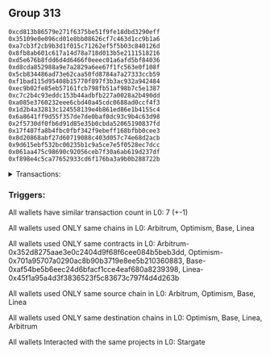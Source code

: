 ## Group 313

```0xdbc6ed9c729e1e1ea4ddf86c29c15f968b0c564d
0xcd813b86579e271f6375be51f9fe18dbd3290eff
0x35109e0e096cd01e8bb08626cf7c463d1cc9b1a6
0xa7cb3f2cb9b3d1f015c71262ef5f5b03c840126d
0x8fb8ab601c617a14d78a718d013b5e2111518216
0xd5e676b8fdd6d4d6466f0eeec01a6afd5bf84036
0xd8cda852988a9e7a2829a6ee67f1fc563e0f108f
0x5cb834486ad73e62caa50fd8784a7a27333ccb59
0xf1bad115d95408b15770f897f3b3ac932a942484
0xec9b02fe85eb57161fcb798fb51af98b7c5e1387
0xc7c2b4c93eddc153b44adbfb227a0028a2b490dd
0xa085e3760232eee6cbd40a45cdc0688ad0ccf4f3
0x1d2b4a32813c124558139e4b861ed86e1b4155c4
0x6a8641ff9d55f357de7de0baf0dc93c9b4c63d98
0x2f5730df0fb6d91d85e35b0cbda52065190837fd
0x17f407fa8b4fbc0fbf342f9ebeff168bfbb0cee3
0x8d20868abf27d60719088c403d057c74e68d2acb
0x9d615ebf532bc00235b1c9a5ce7e5f0528ec7dcc
0x061aa475c98690c92056ceb7f30a6ab619d237df
0xf898e4c5ca77652933cd6f176ba3a9b0b288722b
```
<details>
<summary>Transactions:</summary>

Hashes: 

Wallet: 0xdbc6ed9c729e1e1ea4ddf86c29c15f968b0c564d

       Hash: 0x2a7c542eb30f9b0aaeeab77bb7c64121e26e501832a6591dd5b6851cacdb3fc9
         - source chain: Arbitrum
         - destination chain: Optimism
         - project: Stargate
         - contract: 0x352d8275aae3e0c2404d9f68f6cee084b5beb3dd
         - value USD: 21.479958509
       Hash: 0xe53d86033dd8b4159fdc485064cc3fa79d39e9e64e6787b0a76a846649b79111
         - source chain: Optimism
         - destination chain: Base
         - project: Stargate
         - contract: 0x701a95707a0290ac8b90b3719e8ee5b210360883
         - value USD: 2.53653694
       Hash: 0xbcc4d5be4dd3877322dee359b858f5b874aaee24fb86781e896a35f2fdfb0663
         - source chain: Base
         - destination chain: Linea
         - project: Stargate
         - contract: 0xaf54be5b6eec24d6bfacf1cce4eaf680a8239398
         - value USD: 1.782642659
       Hash: 0x37cfe008bd53088bb8566f7dc438189d73808a611c4789535694b1a63dfc3e60
         - source chain: Linea
         - destination chain: Arbitrum
         - project: Stargate
         - contract: 0x45f1a95a4d3f3836523f5c83673c797f4d4d263b
         - value USD: 0.987494953
       Hash: 0x98abd111914163e9dbea77703e7277b14b2523b96c00301153697445e6eefc1a
         - source chain: Arbitrum
         - destination chain: Optimism
         - project: Stargate
         - contract: 0x352d8275aae3e0c2404d9f68f6cee084b5beb3dd
         - value USD: 21.774593652
       Hash: 0xcb2e2c3bfe1345a7a7868fb44a0d489f7f9df6d037c6ee4ae05cd155e8d2bc8f
         - source chain: Arbitrum
         - destination chain: Optimism
         - project: Stargate
         - contract: 0x352d8275aae3e0c2404d9f68f6cee084b5beb3dd
         - value USD: 19.084506288
       Hash: 0x1fa1d11d60bda676fff6d8310ef3d0d01c4148a41f74bee1fd9e81087cebb4b9
         - source chain: Arbitrum
         - destination chain: Optimism
         - project: Stargate
         - contract: 0x352d8275aae3e0c2404d9f68f6cee084b5beb3dd
         - value USD: 18.944629987
Wallet: 0xcd813b86579e271f6375be51f9fe18dbd3290eff

       Hash:0x9d38b166072cf82ec6a5049246f54a3e73441317d077c3aaef2124b431909cb9
         - source chain: Arbitrum
         - destination chain: Optimism
         - project: Stargate
         - contract: 0x352d8275aae3e0c2404d9f68f6cee084b5beb3dd
         - value USD: 22.073286813
       Hash:0x6104d65ca74c5e33b1f06655b3578076d224f5765406b5d5c2e98346bc2bf6e2
         - source chain: Optimism
         - destination chain: Base
         - project: Stargate
         - contract: 0x701a95707a0290ac8b90b3719e8ee5b210360883
         - value USD: 2.512316973
       Hash:0x1f79e60d746fd0a8c7e501522e596d5b6095d0a9b5fb800148788b89e2e20b70
         - source chain: Base
         - destination chain: Linea
         - project: Stargate
         - contract: 0xaf54be5b6eec24d6bfacf1cce4eaf680a8239398
         - value USD: 1.758452712
       Hash:0xa251c3e5436fa41ba38db38620cc36c0ac679c84024460d4e96b83c160b6f253
         - source chain: Linea
         - destination chain: Arbitrum
         - project: Stargate
         - contract: 0x45f1a95a4d3f3836523f5c83673c797f4d4d263b
         - value USD: 0.9632602418
       Hash:0x406b32fde3b997fde898b2e41f754d7cd312718ea0d9aa91f5a64f12ec849e42
         - source chain: Arbitrum
         - destination chain: Optimism
         - project: Stargate
         - contract: 0x352d8275aae3e0c2404d9f68f6cee084b5beb3dd
         - value USD: 19.460101146
       Hash:0x62a0af2d3b7cee517d65e3a76f50e80d7d6a7581f074a9606296b2e841c2ea95
         - source chain: Arbitrum
         - destination chain: Optimism
         - project: Stargate
         - contract: 0x352d8275aae3e0c2404d9f68f6cee084b5beb3dd
         - value USD: 16.75818269
       Hash:0xea68d38538f30392efe0c9dd59a99defc004f18f8f0f29fc0a54aa66ca888f9d
         - source chain: Arbitrum
         - destination chain: Optimism
         - project: Stargate
         - contract: 0x352d8275aae3e0c2404d9f68f6cee084b5beb3dd
         - value USD: 16.619097599
Wallet: 0x35109e0e096cd01e8bb08626cf7c463d1cc9b1a6

       Hash:0x155c08be5b2a3786ba05b879574b29a7d74aa20ed3fe8bb346cede010cb6373c
         - source chain: Arbitrum
         - destination chain: Optimism
         - project: Stargate
         - contract: 0x352d8275aae3e0c2404d9f68f6cee084b5beb3dd
         - value USD: 24.361762969
       Hash:0x33bb3804cdf16a0b2e1d50d82417478c21d451251eadf9a75724c087aa8bdcdf
         - source chain: Optimism
         - destination chain: Base
         - project: Stargate
         - contract: 0x701a95707a0290ac8b90b3719e8ee5b210360883
         - value USD: 2.859184621
       Hash:0xbcb12af06d6752027ceadebfee966ad2f633336747219f3691c585528e391800
         - source chain: Base
         - destination chain: Linea
         - project: Stargate
         - contract: 0xaf54be5b6eec24d6bfacf1cce4eaf680a8239398
         - value USD: 2.105104654
       Hash:0x31977249a69b0e21bddab68a88f36814c669f4fddec96fc724d43e236f6b6749
         - source chain: Linea
         - destination chain: Arbitrum
         - project: Stargate
         - contract: 0x45f1a95a4d3f3836523f5c83673c797f4d4d263b
         - value USD: 1.309572943
       Hash:0xddb0f67cbd6b4a299c07c9cf9685df0d424bb99ea537a8b2a8c02d5043af6a00
         - source chain: Arbitrum
         - destination chain: Optimism
         - project: Stargate
         - contract: 0x352d8275aae3e0c2404d9f68f6cee084b5beb3dd
         - value USD: 22.754205636
       Hash:0x45fb4c1fb9955348fb87c20fde80c884354bfce3eff0733274cbb7b402a9f5e9
         - source chain: Arbitrum
         - destination chain: Optimism
         - project: Stargate
         - contract: 0x352d8275aae3e0c2404d9f68f6cee084b5beb3dd
         - value USD: 20.047108562
       Hash:0xd79fdde0c2ad514f20af5f87738418f7d536be6ffbeb14d3d9e53b78d9068446
         - source chain: Arbitrum
         - destination chain: Optimism
         - project: Stargate
         - contract: 0x352d8275aae3e0c2404d9f68f6cee084b5beb3dd
         - value USD: 19.920097035
Wallet: 0xa7cb3f2cb9b3d1f015c71262ef5f5b03c840126d

       Hash:0x178e04919c33445d0cf0db201fa60d2f9f7afa1075df5865b13671e6693851f3
         - source chain: Arbitrum
         - destination chain: Optimism
         - project: Stargate
         - contract: 0x352d8275aae3e0c2404d9f68f6cee084b5beb3dd
         - value USD: 18.902306949
       Hash:0xbf481bfa509ce34c8807ecd1d6a3f438db86528a3de8feb8e73284c1aa188c78
         - source chain: Optimism
         - destination chain: Base
         - project: Stargate
         - contract: 0x701a95707a0290ac8b90b3719e8ee5b210360883
         - value USD: 2.09960815
       Hash:0x0d72407dfe609f2a83799201a0b5a1fc4c1679f4c42fce5e64926f2600fa2a07
         - source chain: Base
         - destination chain: Linea
         - project: Stargate
         - contract: 0xaf54be5b6eec24d6bfacf1cce4eaf680a8239398
         - value USD: 1.345982313
       Hash:0x8ac858023332a1fd65fd31da30a1c36fd1776b3b0e692b43fefb2d89ce0f5200
         - source chain: Linea
         - destination chain: Arbitrum
         - project: Stargate
         - contract: 0x45f1a95a4d3f3836523f5c83673c797f4d4d263b
         - value USD: 0.550975358
       Hash:0xa4f706313c28708c7e6b691b079ec31aff0f8f99c20da26cb0839db386f43f44
         - source chain: Arbitrum
         - destination chain: Optimism
         - project: Stargate
         - contract: 0x352d8275aae3e0c2404d9f68f6cee084b5beb3dd
         - value USD: 17.824673391
       Hash:0xe62767d17d37c25404edaed3247ae444855c0902c0e620e8590b92165dfffae5
         - source chain: Arbitrum
         - destination chain: Optimism
         - project: Stargate
         - contract: 0x352d8275aae3e0c2404d9f68f6cee084b5beb3dd
         - value USD: 15.137065837
       Hash:0x76a8011ee5306c5f7167c876585c509655cf0a368aa4bd1ca60fb7e3b843ecda
         - source chain: Arbitrum
         - destination chain: Optimism
         - project: Stargate
         - contract: 0x352d8275aae3e0c2404d9f68f6cee084b5beb3dd
         - value USD: 15.011715484
Wallet: 0x8fb8ab601c617a14d78a718d013b5e2111518216

       Hash:0xbe0c751c01072cca353008f4fb834edecd4f968ba4535b78622f97c99bde03a4
         - source chain: Arbitrum
         - destination chain: Optimism
         - project: Stargate
         - contract: 0x352d8275aae3e0c2404d9f68f6cee084b5beb3dd
         - value USD: 24.557815891
       Hash:0xf9f709fd01b838b6c4cc6560c04e186ea01e02a0c2bd2f06d74493000bbfccea
         - source chain: Optimism
         - destination chain: Base
         - project: Stargate
         - contract: 0x701a95707a0290ac8b90b3719e8ee5b210360883
         - value USD: 2.874909789
       Hash:0xea100e122d73fa11aa1435d9404649949498fd0479330baed72100d7b2d880d8
         - source chain: Base
         - destination chain: Linea
         - project: Stargate
         - contract: 0xaf54be5b6eec24d6bfacf1cce4eaf680a8239398
         - value USD: 2.120817524
       Hash:0xf1e182d845c51a1889b392195f8148a38335e694b8133b2d5005e1721261c9ca
         - source chain: Linea
         - destination chain: Arbitrum
         - project: Stargate
         - contract: 0x45f1a95a4d3f3836523f5c83673c797f4d4d263b
         - value USD: 1.323353153
       Hash:0x4e8ca754ea804601757fd933177c4c7ba6371987e769818c8c4254a5d7b5a5dc
         - source chain: Arbitrum
         - destination chain: Optimism
         - project: Stargate
         - contract: 0x352d8275aae3e0c2404d9f68f6cee084b5beb3dd
         - value USD: 22.910950408
       Hash:0x4d9d3c0c2fa4ad503218a68e914e9cdc7e7df5fb3bd375eb2455de5e376f1f63
         - source chain: Arbitrum
         - destination chain: Optimism
         - project: Stargate
         - contract: 0x352d8275aae3e0c2404d9f68f6cee084b5beb3dd
         - value USD: 20.208327877
       Hash:0xab8161ba703ecc9a23bf6248c1ab3ce13f2d6a2213eb1bc8104268c3a6e94b0c
         - source chain: Arbitrum
         - destination chain: Optimism
         - project: Stargate
         - contract: 0x352d8275aae3e0c2404d9f68f6cee084b5beb3dd
         - value USD: 20.070123755
Wallet: 0xd5e676b8fdd6d4d6466f0eeec01a6afd5bf84036

       Hash:0xb3e640715ee374e98d9f265cd0afe2fa97f9ac33a2e9f47434a6018efd5d3eb6
         - source chain: Arbitrum
         - destination chain: Optimism
         - project: Stargate
         - contract: 0x352d8275aae3e0c2404d9f68f6cee084b5beb3dd
         - value USD: 18.625913755
       Hash:0x805c079868d32c45273c1d1acff5b60748256069700d03a49c6f5b752568da4e
         - source chain: Optimism
         - destination chain: Base
         - project: Stargate
         - contract: 0x701a95707a0290ac8b90b3719e8ee5b210360883
         - value USD: 2.096986499
       Hash:0x9dd0a17515224369bed272f59f4ad5ffafd27a5baed801cb1b8369402d9f1ece
         - source chain: Base
         - destination chain: Linea
         - project: Stargate
         - contract: 0xaf54be5b6eec24d6bfacf1cce4eaf680a8239398
         - value USD: 1.343348363
       Hash:0x93bb44ba35f28c1c93db72fddea3d72ee4c26201ce4b0e68c0034cb1520ed0f1
         - source chain: Linea
         - destination chain: Arbitrum
         - project: Stargate
         - contract: 0x45f1a95a4d3f3836523f5c83673c797f4d4d263b
         - value USD: 0.5463595517
       Hash:0xd01a204cbdef8d159afd29d62ac633f1597a9dd3e0320eadc766a3a40cecf72f
         - source chain: Arbitrum
         - destination chain: Optimism
         - project: Stargate
         - contract: 0x352d8275aae3e0c2404d9f68f6cee084b5beb3dd
         - value USD: 15.643250052
       Hash:0x03fed83cc28f85f550df3433ac32a46a71880ec342a7ccf0962b2e771e51e601
         - source chain: Arbitrum
         - destination chain: Optimism
         - project: Stargate
         - contract: 0x352d8275aae3e0c2404d9f68f6cee084b5beb3dd
         - value USD: 12.949017752
       Hash:0x7f9f45d0aa83e4553503bf45634e74d1afa8a638258d1375512c34c75f1a2095
         - source chain: Arbitrum
         - destination chain: Optimism
         - project: Stargate
         - contract: 0x352d8275aae3e0c2404d9f68f6cee084b5beb3dd
         - value USD: 12.817707701
Wallet: 0xd8cda852988a9e7a2829a6ee67f1fc563e0f108f

       Hash:0x52febc2e61cd0dba807d24b9566c0b93f84e7ff63baa984e9c364337ee0fc980
         - source chain: Arbitrum
         - destination chain: Optimism
         - project: Stargate
         - contract: 0x352d8275aae3e0c2404d9f68f6cee084b5beb3dd
         - value USD: 25.202166818
       Hash:0xfceb4282ff44bd872171f2f1844fe072ad597429f5f3e59dd740211af31b31b7
         - source chain: Optimism
         - destination chain: Base
         - project: Stargate
         - contract: 0x701a95707a0290ac8b90b3719e8ee5b210360883
         - value USD: 3.00295719
       Hash:0x38806dbe0898be746239b2499dad02dfd9ea7423db8290fedc05198a22a17b43
         - source chain: Base
         - destination chain: Linea
         - project: Stargate
         - contract: 0xaf54be5b6eec24d6bfacf1cce4eaf680a8239398
         - value USD: 2.248791128
       Hash:0xef19e982c731d4e1df4a99187600dc1a6306112730e5b466d7845d4f21217adf
         - source chain: Linea
         - destination chain: Arbitrum
         - project: Stargate
         - contract: 0x45f1a95a4d3f3836523f5c83673c797f4d4d263b
         - value USD: 1.450625229
       Hash:0x0efe9bb9adc4ad8a039b5c858574f9db019566d9de4507aad49fc8b29acb693e
         - source chain: Arbitrum
         - destination chain: Optimism
         - project: Stargate
         - contract: 0x352d8275aae3e0c2404d9f68f6cee084b5beb3dd
         - value USD: 24.378448773
       Hash:0xdb47368896596fa8221305bda6ca74fe8f17b20f92cd590fc363c5f19b93f5fe
         - source chain: Arbitrum
         - destination chain: Optimism
         - project: Stargate
         - contract: 0x352d8275aae3e0c2404d9f68f6cee084b5beb3dd
         - value USD: 21.675063494
       Hash:0xc14fa5561fa99c67d52f7bdc3fd8415afb3f50f9c1aa9ee96c280d8eea879202
         - source chain: Arbitrum
         - destination chain: Optimism
         - project: Stargate
         - contract: 0x352d8275aae3e0c2404d9f68f6cee084b5beb3dd
         - value USD: 21.535187193
Wallet: 0x5cb834486ad73e62caa50fd8784a7a27333ccb59

       Hash:0xdddd9abeb96c8764ffc8efc6d452960da2000f131b9a032994c794068e370681
         - source chain: Arbitrum
         - destination chain: Optimism
         - project: Stargate
         - contract: 0x352d8275aae3e0c2404d9f68f6cee084b5beb3dd
         - value USD: 20.410997389
       Hash:0x7999d99d3750bb4b60c517ad89584d002c8973d646650e55445987919a724141
         - source chain: Optimism
         - destination chain: Base
         - project: Stargate
         - contract: 0x701a95707a0290ac8b90b3719e8ee5b210360883
         - value USD: 2.356398335
       Hash:0xd3628b94aa79f3b2530ac8b84a2426015a837f3ffb6b47c52a1749e73cc3ac99
         - source chain: Base
         - destination chain: Linea
         - project: Stargate
         - contract: 0xaf54be5b6eec24d6bfacf1cce4eaf680a8239398
         - value USD: 1.602625851
       Hash:0xcc0bdd3f66a62ccb458574a2b1e793ccfd508b458c6e4dd7f359e72df657aaa6
         - source chain: Linea
         - destination chain: Arbitrum
         - project: Stargate
         - contract: 0x45f1a95a4d3f3836523f5c83673c797f4d4d263b
         - value USD: 0.8054046971
       Hash:0xd06f3017213f46a10719ba66fd06b582910be79c49d74ddef43d674ed7dc87d8
         - source chain: Arbitrum
         - destination chain: Optimism
         - project: Stargate
         - contract: 0x352d8275aae3e0c2404d9f68f6cee084b5beb3dd
         - value USD: 20.253330026
       Hash:0xd7cdf6cf8855400541fa8692938f412bfcd39d23e05fb8bc21f0e0fb507bf0e5
         - source chain: Arbitrum
         - destination chain: Optimism
         - project: Stargate
         - contract: 0x352d8275aae3e0c2404d9f68f6cee084b5beb3dd
         - value USD: 17.553934507
       Hash:0x3c0cbc51f1b8eefd5b3a310b32de12b8081268121f721a249359f053900ac42d
         - source chain: Arbitrum
         - destination chain: Optimism
         - project: Stargate
         - contract: 0x352d8275aae3e0c2404d9f68f6cee084b5beb3dd
         - value USD: 17.418869388
Wallet: 0xf1bad115d95408b15770f897f3b3ac932a942484

       Hash:0x19bd72749d6349e8b383252a1c9c3cffccb3f6a3257dc9f67a4d6e3a36be62f1
         - source chain: Arbitrum
         - destination chain: Optimism
         - project: Stargate
         - contract: 0x352d8275aae3e0c2404d9f68f6cee084b5beb3dd
         - value USD: 19.969993389
       Hash:0x8120eeb09aa7a41f59ef63c4d1b218ad2f0df24ee524d46cc1b54f1bad1b533b
         - source chain: Optimism
         - destination chain: Base
         - project: Stargate
         - contract: 0x701a95707a0290ac8b90b3719e8ee5b210360883
         - value USD: 2.266632133
       Hash:0x7b9cb8032a4c2e620a7e867424b7dc439f4ba7aef93c12667b9e62b261b10b7d
         - source chain: Base
         - destination chain: Linea
         - project: Stargate
         - contract: 0xaf54be5b6eec24d6bfacf1cce4eaf680a8239398
         - value USD: 1.5129202
       Hash:0x33350a935b19671af48e61b82c82725eda4089572bf312b3dd40bbfcf6f208c6
         - source chain: Linea
         - destination chain: Arbitrum
         - project: Stargate
         - contract: 0x45f1a95a4d3f3836523f5c83673c797f4d4d263b
         - value USD: 0.7157526727
       Hash:0x99d7f105d75028b408cb0830d58c6fed4da09b053cfc6e6053ca2df4e6a00a7a
         - source chain: Arbitrum
         - destination chain: Optimism
         - project: Stargate
         - contract: 0x352d8275aae3e0c2404d9f68f6cee084b5beb3dd
         - value USD: 19.424897379
       Hash:0x90f0189e9d2d460ef5bc904f99dc02db5b247a403b1101a9e5855c097908906b
         - source chain: Arbitrum
         - destination chain: Optimism
         - project: Stargate
         - contract: 0x352d8275aae3e0c2404d9f68f6cee084b5beb3dd
         - value USD: 16.726059253
       Hash:0x02368b1e2abf964f9c85067312d435e43b3ec57dbdd8071177749b52c63510d9
         - source chain: Arbitrum
         - destination chain: Optimism
         - project: Stargate
         - contract: 0x352d8275aae3e0c2404d9f68f6cee084b5beb3dd
         - value USD: 16.590964797
Wallet: 0xec9b02fe85eb57161fcb798fb51af98b7c5e1387

       Hash:0x2239d5ab0707af52ded684c8cb2e87e0213b8db5a86d098bbf8b8a0bea3b3e07
         - source chain: Arbitrum
         - destination chain: Optimism
         - project: Stargate
         - contract: 0x352d8275aae3e0c2404d9f68f6cee084b5beb3dd
         - value USD: 18.799624364
       Hash:0xb84cbd1504c7d5794d63436c431f22445c85d5f15ceea2b7ae71cc66cf44533f
         - source chain: Optimism
         - destination chain: Base
         - project: Stargate
         - contract: 0x701a95707a0290ac8b90b3719e8ee5b210360883
         - value USD: 2.083486178
       Hash:0x581dd1a702148f1c788f334f20d25db71febafe6e5ad9a7afd4ad3c8b99d9739
         - source chain: Base
         - destination chain: Linea
         - project: Stargate
         - contract: 0xaf54be5b6eec24d6bfacf1cce4eaf680a8239398
         - value USD: 1.329875864
       Hash:0x17cdc0262c344fb4ec887a51d57f8d5682b57e5e16f70623edad4337b23fbed4
         - source chain: Linea
         - destination chain: Arbitrum
         - project: Stargate
         - contract: 0x45f1a95a4d3f3836523f5c83673c797f4d4d263b
         - value USD: 0.5350006355
       Hash:0x6ea5f5b338c1e1df985ca0aa0baafd954efbd82d6c9501527315bcb66e34a2fa
         - source chain: Arbitrum
         - destination chain: Optimism
         - project: Stargate
         - contract: 0x352d8275aae3e0c2404d9f68f6cee084b5beb3dd
         - value USD: 17.754185269
       Hash:0x416264a208f36105d4116c67986cf80cbda787f41febc991441a0ae93070bc0c
         - source chain: Arbitrum
         - destination chain: Optimism
         - project: Stargate
         - contract: 0x352d8275aae3e0c2404d9f68f6cee084b5beb3dd
         - value USD: 15.05329359
       Hash:0xa09a389ee2526932b45d00edb8af485b617af4676d9e57237459c1f42ecd9523
         - source chain: Arbitrum
         - destination chain: Optimism
         - project: Stargate
         - contract: 0x352d8275aae3e0c2404d9f68f6cee084b5beb3dd
         - value USD: 14.919577948
Wallet: 0xc7c2b4c93eddc153b44adbfb227a0028a2b490dd

       Hash:0xe0cd922e09c029025231116f7776b661d99e956d2faba241cb7f17c523c4d134
         - source chain: Arbitrum
         - destination chain: Optimism
         - project: Stargate
         - contract: 0x352d8275aae3e0c2404d9f68f6cee084b5beb3dd
         - value USD: 21.571912535
       Hash:0x919bbf6f7274943e8822e2e9391fc311e3473f45445a55f1bd55ab6f4fbb4a79
         - source chain: Optimism
         - destination chain: Base
         - project: Stargate
         - contract: 0x701a95707a0290ac8b90b3719e8ee5b210360883
         - value USD: 2.530141455
       Hash:0x81da0cefc674b707ca58ac87c154c12cc23beca6257ce2fcbd237c797d347a99
         - source chain: Base
         - destination chain: Linea
         - project: Stargate
         - contract: 0xaf54be5b6eec24d6bfacf1cce4eaf680a8239398
         - value USD: 1.776254576
       Hash:0x69c23631399873c8c05998a28054db4c7a4fba83483f6c170e52994833883174
         - source chain: Linea
         - destination chain: Arbitrum
         - project: Stargate
         - contract: 0x45f1a95a4d3f3836523f5c83673c797f4d4d263b
         - value USD: 0.9810383007
       Hash:0xb8c4abc2888899655b471caa28cb6856a93b29325f400a2142a02cc34d4cb3e6
         - source chain: Arbitrum
         - destination chain: Optimism
         - project: Stargate
         - contract: 0x352d8275aae3e0c2404d9f68f6cee084b5beb3dd
         - value USD: 22.124067719
       Hash:0xbc978a317994f9f8a255fe8fc553dce07cd7f68faa77a22cd7a29374722484db
         - source chain: Arbitrum
         - destination chain: Optimism
         - project: Stargate
         - contract: 0x352d8275aae3e0c2404d9f68f6cee084b5beb3dd
         - value USD: 19.432965917
       Hash:0xbf9a8b58fc290a90c03dbcb51856dec7c03d9bc00a90d49a9a4a212dc5b6e4e8
         - source chain: Arbitrum
         - destination chain: Optimism
         - project: Stargate
         - contract: 0x352d8275aae3e0c2404d9f68f6cee084b5beb3dd
         - value USD: 19.305653024
Wallet: 0xa085e3760232eee6cbd40a45cdc0688ad0ccf4f3

       Hash:0xd26716e820a0889e277de3484b77ba84fc85fce7b98c3654a6da438f0f3ed9f8
         - source chain: Arbitrum
         - destination chain: Optimism
         - project: Stargate
         - contract: 0x352d8275aae3e0c2404d9f68f6cee084b5beb3dd
         - value USD: 23.990830982
       Hash:0x7b07b6a8390a08aee13a734169c1ca7b31a4f58750d5752bc1b783e4c17d6159
         - source chain: Optimism
         - destination chain: Base
         - project: Stargate
         - contract: 0x701a95707a0290ac8b90b3719e8ee5b210360883
         - value USD: 2.822197421
       Hash:0xf57800c97c2df478972430b5dfc07da55270024a427248d26516ee9d91c3f87a
         - source chain: Base
         - destination chain: Linea
         - project: Stargate
         - contract: 0xaf54be5b6eec24d6bfacf1cce4eaf680a8239398
         - value USD: 2.068138539
       Hash:0x2ad010562aa63f48b2c6c17ada08ff975d522dd194c23c2415ccd6f97ac7c3dd
         - source chain: Linea
         - destination chain: Arbitrum
         - project: Stargate
         - contract: 0x45f1a95a4d3f3836523f5c83673c797f4d4d263b
         - value USD: 1.272699827
       Hash:0x9e3c78d2fd011584be7051c6da78a90288d39d8f1611ed8ad861a392435f8ecd
         - source chain: Arbitrum
         - destination chain: Optimism
         - project: Stargate
         - contract: 0x352d8275aae3e0c2404d9f68f6cee084b5beb3dd
         - value USD: 22.764536383
       Hash:0x139d6ca0d8f72f7d4af7127598215eb5d307893d1bad7f7d68c3955cf7ccfe62
         - source chain: Arbitrum
         - destination chain: Optimism
         - project: Stargate
         - contract: 0x352d8275aae3e0c2404d9f68f6cee084b5beb3dd
         - value USD: 20.077106305
       Hash:0x1c9c0685e9d44ea8e48790827305c22d1c22faef8e889b0be4ae1f95520159f9
         - source chain: Arbitrum
         - destination chain: Optimism
         - project: Stargate
         - contract: 0x352d8275aae3e0c2404d9f68f6cee084b5beb3dd
         - value USD: 19.949732339
Wallet: 0x1d2b4a32813c124558139e4b861ed86e1b4155c4

       Hash:0x131a45f19a8967e199151c7e46ecd62ba46c7e86cc4949f8c460ab75eef9f998
         - source chain: Arbitrum
         - destination chain: Optimism
         - project: Stargate
         - contract: 0x352d8275aae3e0c2404d9f68f6cee084b5beb3dd
         - value USD: 17.527705802
       Hash:0x88b29ca8c9fbc335e6a12349a87d0b0f38508f91662044bff0ed8a53a2b6bfbb
         - source chain: Optimism
         - destination chain: Base
         - project: Stargate
         - contract: 0x701a95707a0290ac8b90b3719e8ee5b210360883
         - value USD: 1.912352297
       Hash:0x666886e9b8e04f08c00db565fbac17c8be5a34907ac80b05632b29edfe12b81d
         - source chain: Base
         - destination chain: Linea
         - project: Stargate
         - contract: 0xaf54be5b6eec24d6bfacf1cce4eaf680a8239398
         - value USD: 1.158850814
       Hash:0x5ba2f4c2fe2ee1de36a6506cc7c31595f36333b2f00aba667889538d00c5df7d
         - source chain: Linea
         - destination chain: Arbitrum
         - project: Stargate
         - contract: 0x45f1a95a4d3f3836523f5c83673c797f4d4d263b
         - value USD: 0.3639363893
       Hash:0x901194ba0e8ffa559d3d53c7d0dbeec5e8662c69ec39f57523a761623db3fafe
         - source chain: Arbitrum
         - destination chain: Optimism
         - project: Stargate
         - contract: 0x352d8275aae3e0c2404d9f68f6cee084b5beb3dd
         - value USD: 14.201743802
       Hash:0xfe0c654357a75a52aa3d29737395664efa4713f174c363b6cb15489ab3a37094
         - source chain: Arbitrum
         - destination chain: Optimism
         - project: Stargate
         - contract: 0x352d8275aae3e0c2404d9f68f6cee084b5beb3dd
         - value USD: 11.509565055
       Hash:0x151b189e95e6f8f948a8f3337a911cafaabc2047c80e795d7f1f1898b700fc53
         - source chain: Arbitrum
         - destination chain: Optimism
         - project: Stargate
         - contract: 0x352d8275aae3e0c2404d9f68f6cee084b5beb3dd
         - value USD: 11.379721828
Wallet: 0x6a8641ff9d55f357de7de0baf0dc93c9b4c63d98

       Hash:0x9c4cf1f2307d7a6a398322c7890debd70ea60d1f9f87ab2a856e622cebf3040a
         - source chain: Arbitrum
         - destination chain: Optimism
         - project: Stargate
         - contract: 0x352d8275aae3e0c2404d9f68f6cee084b5beb3dd
         - value USD: 23.459395491
       Hash:0xa3c9826fc5f1e8bc5bca7f332d3401ff4acda21a9071a034cc83363d4919da46
         - source chain: Optimism
         - destination chain: Base
         - project: Stargate
         - contract: 0x701a95707a0290ac8b90b3719e8ee5b210360883
         - value USD: 2.743465113
       Hash:0x39005526d26f5ced4bd459bdb938bd30d0a1da9e9bfe6c50f15f7ce09ee893ce
         - source chain: Base
         - destination chain: Linea
         - project: Stargate
         - contract: 0xaf54be5b6eec24d6bfacf1cce4eaf680a8239398
         - value USD: 1.989453089
       Hash:0xf3ebac96dc0740dac95c9f7aab9533c051d228be7fa812e155207a06c153f95f
         - source chain: Linea
         - destination chain: Arbitrum
         - project: Stargate
         - contract: 0x45f1a95a4d3f3836523f5c83673c797f4d4d263b
         - value USD: 1.192230601
       Hash:0xe2ebf543d08fab9eb42827b15999986b123a9272412101e9a8689ca634f0e80e
         - source chain: Arbitrum
         - destination chain: Optimism
         - project: Stargate
         - contract: 0x352d8275aae3e0c2404d9f68f6cee084b5beb3dd
         - value USD: 22.048604799
       Hash:0x4b7eb70f10b2800790cf6e8b5ad1afc78f42a8828a8ede26dffe60f9a74632b9
         - source chain: Arbitrum
         - destination chain: Optimism
         - project: Stargate
         - contract: 0x352d8275aae3e0c2404d9f68f6cee084b5beb3dd
         - value USD: 19.348006484
       Hash:0xc16e7f9f08fb358ee07c1cdcd5b09ae959af4d9523e1fdfff3da34cd1934e72c
         - source chain: Arbitrum
         - destination chain: Optimism
         - project: Stargate
         - contract: 0x352d8275aae3e0c2404d9f68f6cee084b5beb3dd
         - value USD: 19.210330419
Wallet: 0x2f5730df0fb6d91d85e35b0cbda52065190837fd

       Hash:0xf444ea44f6d823d0f5f46dfd42e97cab02d88e2db42e064521668473ceb93ee7
         - source chain: Arbitrum
         - destination chain: Optimism
         - project: Stargate
         - contract: 0x352d8275aae3e0c2404d9f68f6cee084b5beb3dd
         - value USD: 19.600760975
       Hash:0x7324fdeed71c30573b64a2694e96c819182b28da2041d2820858eb4790eefa39
         - source chain: Optimism
         - destination chain: Base
         - project: Stargate
         - contract: 0x701a95707a0290ac8b90b3719e8ee5b210360883
         - value USD: 2.149252215
       Hash:0x182a7f3909ba68b2c63ce874603e6ad3c426fc77e626c136a1ea412095659145
         - source chain: Base
         - destination chain: Linea
         - project: Stargate
         - contract: 0xaf54be5b6eec24d6bfacf1cce4eaf680a8239398
         - value USD: 1.395603495
       Hash:0xa6e9a12816360b30b454b1901b79c3c81e2b718432955e5ef66f0eda52e2aead
         - source chain: Linea
         - destination chain: Arbitrum
         - project: Stargate
         - contract: 0x45f1a95a4d3f3836523f5c83673c797f4d4d263b
         - value USD: 0.5987458071
       Hash:0xf1579db8e13a7f8832b67e382519f98b5e83a1379f848ec771fe2d2e28e92f13
         - source chain: Arbitrum
         - destination chain: Optimism
         - project: Stargate
         - contract: 0x352d8275aae3e0c2404d9f68f6cee084b5beb3dd
         - value USD: 14.283768579
       Hash:0xe30aa3f2645c65e39a3cb0b28988ffa2e2676381b1f8a0853ddc6294fb51c2bc
         - source chain: Arbitrum
         - destination chain: Optimism
         - project: Stargate
         - contract: 0x352d8275aae3e0c2404d9f68f6cee084b5beb3dd
         - value USD: 11.589770971
       Hash:0xf1043c8c7cafcbb4f4c55c08cbf2385728fd6212d8f2e38f52982683c01f8082
         - source chain: Arbitrum
         - destination chain: Optimism
         - project: Stargate
         - contract: 0x352d8275aae3e0c2404d9f68f6cee084b5beb3dd
         - value USD: 11.459311678
Wallet: 0x17f407fa8b4fbc0fbf342f9ebeff168bfbb0cee3

       Hash:0xb6fbf0fe67faef3f613aee73d8057fc9cf3f625d17d2ecd85b9ce1b4a153ff19
         - source chain: Arbitrum
         - destination chain: Optimism
         - project: Stargate
         - contract: 0x352d8275aae3e0c2404d9f68f6cee084b5beb3dd
         - value USD: 24.93816635
       Hash:0xba037e5ecde1ed761916787e35a76ba9fda95270850dd2bcf25adbfb85b20753
         - source chain: Optimism
         - destination chain: Base
         - project: Stargate
         - contract: 0x701a95707a0290ac8b90b3719e8ee5b210360883
         - value USD: 2.945496529
       Hash:0x4a45db40c81215662f26f2a0cdcd665adeb3d124876ec42182ef2b9d344eb4be
         - source chain: Base
         - destination chain: Linea
         - project: Stargate
         - contract: 0xaf54be5b6eec24d6bfacf1cce4eaf680a8239398
         - value USD: 2.191358924
       Hash:0x7e8ec45af12d7403c84a27cd15e7add5203ae28face856d0a5a4643168cc9894
         - source chain: Linea
         - destination chain: Arbitrum
         - project: Stargate
         - contract: 0x45f1a95a4d3f3836523f5c83673c797f4d4d263b
         - value USD: 1.394495509
       Hash:0x6835166232db7536a8d99466a0d34536f96a966767508e03781004aff8b9f8fe
         - source chain: Arbitrum
         - destination chain: Optimism
         - project: Stargate
         - contract: 0x352d8275aae3e0c2404d9f68f6cee084b5beb3dd
         - value USD: 23.764260384
       Hash:0xe65ae97d45c85f7b24827fb138a204f8506aa95916b0074aaf2701c2e11c9666
         - source chain: Arbitrum
         - destination chain: Optimism
         - project: Stargate
         - contract: 0x352d8275aae3e0c2404d9f68f6cee084b5beb3dd
         - value USD: 21.056193439
       Hash:0xd054497bf7719cbe2f262b79a1fa92d82b13a570b579dddaa98f51c6e4c5b53e
         - source chain: Arbitrum
         - destination chain: Optimism
         - project: Stargate
         - contract: 0x352d8275aae3e0c2404d9f68f6cee084b5beb3dd
         - value USD: 20.928839341
Wallet: 0x8d20868abf27d60719088c403d057c74e68d2acb

       Hash:0x4ff0f5ea01d0646639619635941dec8f1130892aac2cf117e8954c4cae2b9dce
         - source chain: Arbitrum
         - destination chain: Optimism
         - project: Stargate
         - contract: 0x352d8275aae3e0c2404d9f68f6cee084b5beb3dd
         - value USD: 19.964434366
       Hash:0xa65fbe666a9d4c6bde3d1e99d22ae2bf36358100b4d36d56caaf7fd949d10f22
         - source chain: Optimism
         - destination chain: Base
         - project: Stargate
         - contract: 0x701a95707a0290ac8b90b3719e8ee5b210360883
         - value USD: 2.274310281
       Hash:0xbf1d59e99e4c635f134d87d5b8c2fb96945c516e9e5023657b408ca438a8f841
         - source chain: Base
         - destination chain: Linea
         - project: Stargate
         - contract: 0xaf54be5b6eec24d6bfacf1cce4eaf680a8239398
         - value USD: 1.520579846
       Hash:0x61147f5abbb6774961f7750a6b801d003ae855beee1190f9bb57ba1bdce6d175
         - source chain: Linea
         - destination chain: Arbitrum
         - project: Stargate
         - contract: 0x45f1a95a4d3f3836523f5c83673c797f4d4d263b
         - value USD: 0.7243080183
       Hash:0x14a019c63d37b5d75597858d8039b420b0233f3cbad5f0be0de0217275852c68
         - source chain: Arbitrum
         - destination chain: Optimism
         - project: Stargate
         - contract: 0x352d8275aae3e0c2404d9f68f6cee084b5beb3dd
         - value USD: 19.735788456
       Hash:0xf1d8567a285064f9dbc088fd1a419791d75806e74416f26781afa81ac82ba276
         - source chain: Arbitrum
         - destination chain: Optimism
         - project: Stargate
         - contract: 0x352d8275aae3e0c2404d9f68f6cee084b5beb3dd
         - value USD: 17.037522801
       Hash:0x4c1e2c6bfcb0135aec14215580811831dc32f9c7d272f11c82a4d990d82fffd3
         - source chain: Arbitrum
         - destination chain: Optimism
         - project: Stargate
         - contract: 0x352d8275aae3e0c2404d9f68f6cee084b5beb3dd
         - value USD: 16.912231198
Wallet: 0x9d615ebf532bc00235b1c9a5ce7e5f0528ec7dcc

       Hash:0x03a3292fffb94e8f93db2c8b2e20cc0074333dc446a7f8097b1bba96969a09e2
         - source chain: Arbitrum
         - destination chain: Optimism
         - project: Stargate
         - contract: 0x352d8275aae3e0c2404d9f68f6cee084b5beb3dd
         - value USD: 24.620877162
       Hash:0xf928272a6ffc3b56e0db8078b8f87249538f33a7d7edf055f444d95851b297ea
         - source chain: Optimism
         - destination chain: Base
         - project: Stargate
         - contract: 0x701a95707a0290ac8b90b3719e8ee5b210360883
         - value USD: 2.904719474
       Hash:0xd1bc88fa5cb9727daf379417299d0a60129514b35baf3ee2a427dea35878ce8e
         - source chain: Base
         - destination chain: Linea
         - project: Stargate
         - contract: 0xaf54be5b6eec24d6bfacf1cce4eaf680a8239398
         - value USD: 2.150608398
       Hash:0x5f4b462e8c6aa60825cbd77afae36eaeaa65d56914a12e969461eeab3818af3b
         - source chain: Linea
         - destination chain: Arbitrum
         - project: Stargate
         - contract: 0x45f1a95a4d3f3836523f5c83673c797f4d4d263b
         - value USD: 1.353973267
       Hash:0x7ec7153727a29604f77caa3ea5994c7218267585b95f96e0066516f9da9cf294
         - source chain: Arbitrum
         - destination chain: Optimism
         - project: Stargate
         - contract: 0x352d8275aae3e0c2404d9f68f6cee084b5beb3dd
         - value USD: 23.625130629
       Hash:0x6a4d6005d5ab76b8c36f98e9161fe17ca40ac9873da1976550ae750d7c4fa84f
         - source chain: Arbitrum
         - destination chain: Optimism
         - project: Stargate
         - contract: 0x352d8275aae3e0c2404d9f68f6cee084b5beb3dd
         - value USD: 20.928933785
       Hash:0x66ac1e4487e41c7e2821f4b29919d28417a1cd38e86ea89cfff7f64a2e9893fa
         - source chain: Arbitrum
         - destination chain: Optimism
         - project: Stargate
         - contract: 0x352d8275aae3e0c2404d9f68f6cee084b5beb3dd
         - value USD: 20.802408523
Wallet: 0x061aa475c98690c92056ceb7f30a6ab619d237df

       Hash:0x554103149f7172df0999884eee5108e4749819348e12330594ca074ba8a0833a
         - source chain: Arbitrum
         - destination chain: Optimism
         - project: Stargate
         - contract: 0x352d8275aae3e0c2404d9f68f6cee084b5beb3dd
         - value USD: 21.103148829
       Hash:0xa98f31df4c589d9e7bc6b883e94262297e097ed52a027b76dae06962808c59b5
         - source chain: Optimism
         - destination chain: Base
         - project: Stargate
         - contract: 0x701a95707a0290ac8b90b3719e8ee5b210360883
         - value USD: 2.429064568
       Hash:0xa646119aec4059331d95e59ddd6d70f1058eaad8127515e6919608b740c3f928
         - source chain: Base
         - destination chain: Linea
         - project: Stargate
         - contract: 0xaf54be5b6eec24d6bfacf1cce4eaf680a8239398
         - value USD: 1.67522597
       Hash:0x0cb30c3716a766436f679e7ed7df3063e4dadab289480547edc85287c65f64c6
         - source chain: Linea
         - destination chain: Arbitrum
         - project: Stargate
         - contract: 0x45f1a95a4d3f3836523f5c83673c797f4d4d263b
         - value USD: 0.8788633167
       Hash:0x43641c0e3039527c8fe4ecf9ecab435f4765ab3a002dbd1ce1a2f9661cb7620e
         - source chain: Arbitrum
         - destination chain: Optimism
         - project: Stargate
         - contract: 0x352d8275aae3e0c2404d9f68f6cee084b5beb3dd
         - value USD: 21.075773193
       Hash:0x86f3c5d6e59a301758a821ba1a7d35406b06892eff76a998539a299553d34a36
         - source chain: Arbitrum
         - destination chain: Optimism
         - project: Stargate
         - contract: 0x352d8275aae3e0c2404d9f68f6cee084b5beb3dd
         - value USD: 18.386895529
       Hash:0xd0efb6165c56a322c12718b0ea068727bcd79e54b97ce67960fa21cd600d1989
         - source chain: Arbitrum
         - destination chain: Optimism
         - project: Stargate
         - contract: 0x352d8275aae3e0c2404d9f68f6cee084b5beb3dd
         - value USD: 18.260597842
Wallet: 0xf898e4c5ca77652933cd6f176ba3a9b0b288722b

       Hash:0x16f37c358d042a6bf00e70ba58ee8d94abfbac9fd5f603baa86678529d508851
         - source chain: Arbitrum
         - destination chain: Optimism
         - project: Stargate
         - contract: 0x352d8275aae3e0c2404d9f68f6cee084b5beb3dd
         - value USD: 21.09769603
       Hash:0xc9f2421f04fb363746466cf36e0adf5c9826257009086155503bc2659efd8f41
         - source chain: Optimism
         - destination chain: Base
         - project: Stargate
         - contract: 0x701a95707a0290ac8b90b3719e8ee5b210360883
         - value USD: 2.326491924
       Hash:0xa160dc27aa53f837d86b8eb3980bc81cc4ea3fa23be734ce2f1982b42255bdfd
         - source chain: Base
         - destination chain: Linea
         - project: Stargate
         - contract: 0xaf54be5b6eec24d6bfacf1cce4eaf680a8239398
         - value USD: 1.572744151
       Hash:0x9e4d676aafff566b0bead91cfc5e5a927274efb8e72ec09bea7808093175a45f
         - source chain: Linea
         - destination chain: Arbitrum
         - project: Stargate
         - contract: 0x45f1a95a4d3f3836523f5c83673c797f4d4d263b
         - value USD: 0.7764420484
       Hash:0xdc78ae232c81e7a2eca0c20c380a7f65841fa533d672e860d57fbd61a409e3eb
         - source chain: Arbitrum
         - destination chain: Optimism
         - project: Stargate
         - contract: 0x352d8275aae3e0c2404d9f68f6cee084b5beb3dd
         - value USD: 17.799639887
       Hash:0x85b3dcab89640e6252c61cc9b3986d3e122d080a6abc417fc90448b5db18873c
         - source chain: Arbitrum
         - destination chain: Optimism
         - project: Stargate
         - contract: 0x352d8275aae3e0c2404d9f68f6cee084b5beb3dd
         - value USD: 15.11006543
       Hash:0x9954ab123e399f7359f6d9a1839e960da059089ce3e5b1ebb9968e9619d4e98d
         - source chain: Arbitrum
         - destination chain: Optimism
         - project: Stargate
         - contract: 0x352d8275aae3e0c2404d9f68f6cee084b5beb3dd
         - value USD: 14.983041475

</details>


### Triggers: 
All wallets have similar transaction count in L0: 7 (+-1)

All wallets used ONLY same chains in L0: Arbitrum, Optimism, Base, Linea

All wallets used ONLY same contracts in L0: Arbitrum-0x352d8275aae3e0c2404d9f68f6cee084b5beb3dd, Optimism-0x701a95707a0290ac8b90b3719e8ee5b210360883, Base-0xaf54be5b6eec24d6bfacf1cce4eaf680a8239398, Linea-0x45f1a95a4d3f3836523f5c83673c797f4d4d263b

All wallets used ONLY same source chain in L0: Arbitrum, Optimism, Base, Linea

All wallets used ONLY same destination chains in L0: Optimism, Base, Linea, Arbitrum

All wallets Interacted with the same projects in L0: Stargate

